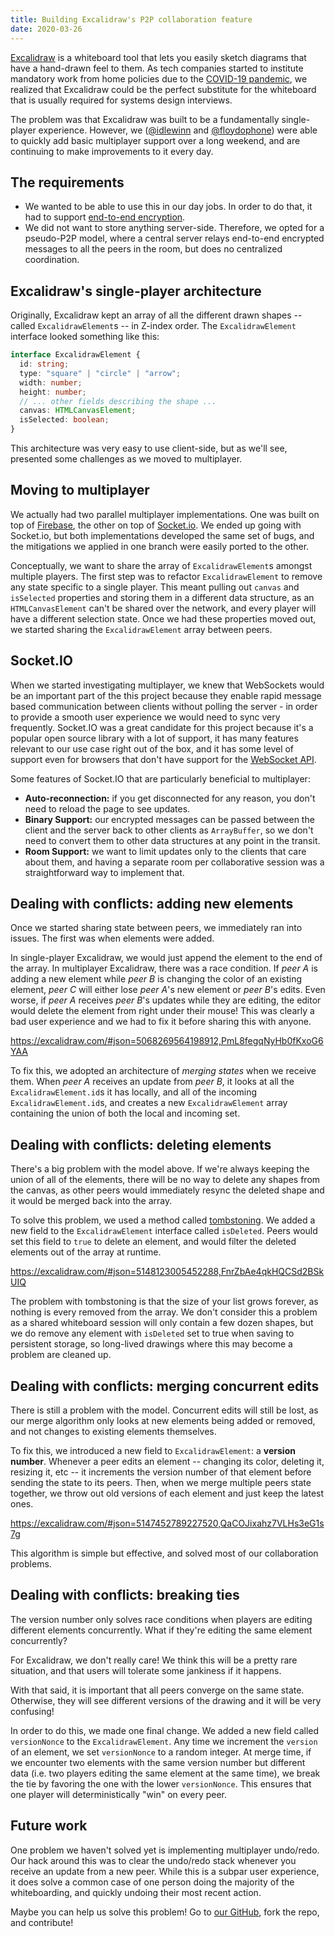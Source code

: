 ```yaml
---
title: Building Excalidraw's P2P collaboration feature
date: 2020-03-26
---
```


[Excalidraw](https://excalidraw.com/) is a whiteboard tool that lets you easily sketch diagrams that have a hand-drawn feel to them. As tech companies started to institute mandatory work from home policies due to the [COVID-19 pandemic](https://en.wikipedia.org/wiki/2019%E2%80%9320_coronavirus_pandemic), we realized that Excalidraw could be the perfect substitute for the whiteboard that is usually required for systems design interviews.

The problem was that Excalidraw was built to be a fundamentally single-player experience. However, we ([@idlewinn](https://twitter.com/edwinlin1987) and [@floydophone](https://twitter.com/floydophone)) were able to quickly add basic multiplayer support over a long weekend, and are continuing to make improvements to it every day.

## The requirements

- We wanted to be able to use this in our day jobs. In order to do that, it had to support [end-to-end encryption](/end-to-end-encryption/).
- We did not want to store anything server-side. Therefore, we opted for a pseudo-P2P model, where a central server relays end-to-end encrypted messages to all the peers in the room, but does no centralized coordination.

## Excalidraw's single-player architecture

Originally, Excalidraw kept an array of all the different drawn shapes -- called `ExcalidrawElement`s -- in Z-index order. The `ExcalidrawElement` interface looked something like this:

```typescript
interface ExcalidrawElement {
  id: string;
  type: "square" | "circle" | "arrow";
  width: number;
  height: number;
  // ... other fields describing the shape ...
  canvas: HTMLCanvasElement;
  isSelected: boolean;
}
```

This architecture was very easy to use client-side, but as we'll see, presented some challenges as we moved to multiplayer.

## Moving to multiplayer

We actually had two parallel multiplayer implementations. One was built on top of [Firebase](https://firebase.com/), the other on top of [Socket.io](https://socket.io/). We ended up going with Socket.io, but both implementations developed the same set of bugs, and the mitigations we applied in one branch were easily ported to the other.

Conceptually, we want to share the array of `ExcalidrawElement`s amongst multiple players. The first step was to refactor `ExcalidrawElement` to remove any state specific to a single player. This meant pulling out `canvas` and `isSelected` properties and storing them in a different data structure, as an `HTMLCanvasElement` can't be shared over the network, and every player will have a different selection state. Once we had these properties moved out, we started sharing the `ExcalidrawElement` array between peers.

## Socket.IO

When we started investigating multiplayer, we knew that WebSockets would be an important part of the this project because they enable rapid message based communication between clients without polling the server - in order to provide a smooth user experience we would need to sync very frequently. Socket.IO was a great candidate for this project because it's a popular open source library with a lot of support, it has many features relevant to our use case right out of the box, and it has some level of support even for browsers that don't have support for the [WebSocket API](https://developer.mozilla.org/en-US/docs/Web/API/WebSockets_API).

Some features of Socket.IO that are particularly beneficial to multiplayer:

- **Auto-reconnection:** if you get disconnected for any reason, you don't need to reload the page to see updates.
- **Binary Support:** our encrypted messages can be passed between the client and the server back to other clients as `ArrayBuffer`, so we don't need to convert them to other data structures at any point in the transit.
- **Room Support:** we want to limit updates only to the clients that care about them, and having a separate room per collaborative session was a straightforward way to implement that.

## Dealing with conflicts: adding new elements

Once we started sharing state between peers, we immediately ran into issues. The first was when elements were added.

In single-player Excalidraw, we would just append the element to the end of the array. In multiplayer Excalidraw, there was a race condition. If _peer A_ is adding a new element while _peer B_ is changing the color of an existing element, _peer C_ will either lose _peer A_'s new element or _peer B_'s edits. Even worse, if _peer A_ receives _peer B_'s updates while they are editing, the editor would delete the element from right under their mouse! This was clearly a bad user experience and we had to fix it before sharing this with anyone.

https://excalidraw.com/#json=5068269564198912,PmL8fegqNyHb0fKxoG6YAA

To fix this, we adopted an architecture of _merging states_ when we receive them. When _peer A_ receives an update from _peer B_, it looks at all the `ExcalidrawElement.id`s it has locally, and all of the incoming `ExcalidrawElement.id`s, and creates a new `ExcalidrawElement` array containing the union of both the local and incoming set.

## Dealing with conflicts: deleting elements

There's a big problem with the model above. If we're always keeping the union of all of the elements, there will be no way to delete any shapes from the canvas, as other peers would immediately resync the deleted shape and it would be merged back into the array.

To solve this problem, we used a method called [tombstoning](<https://en.wikipedia.org/wiki/Tombstone_(programming)>). We added a new field to the `ExcalidrawElement` interface called `isDeleted`. Peers would set this field to `true` to delete an element, and would filter the deleted elements out of the array at runtime.

https://excalidraw.com/#json=5148123005452288,FnrZbAe4qkHQCSd2BSkUIQ

The problem with tombstoning is that the size of your list grows forever, as nothing is every removed from the array. We don't consider this a problem as a shared whiteboard session will only contain a few dozen shapes, but we do remove any element with `isDeleted` set to true when saving to persistent storage, so long-lived drawings where this may become a problem are cleaned up.

## Dealing with conflicts: merging concurrent edits

There is still a problem with the model. Concurrent edits will still be lost, as our merge algorithm only looks at new elements being added or removed, and not changes to existing elements themselves.

To fix this, we introduced a new field to `ExcalidrawElement`: a **version number**. Whenever a peer edits an element -- changing its color, deleting it, resizing it, etc -- it increments the version number of that element before sending the state to its peers. Then, when we merge multiple peers state together, we throw out old versions of each element and just keep the latest ones.

https://excalidraw.com/#json=5147452789227520,QaCOJixahz7VLHs3eG1s7g

This algorithm is simple but effective, and solved most of our collaboration problems.

## Dealing with conflicts: breaking ties

The version number only solves race conditions when players are editing different elements concurrently. What if they're editing the same element concurrently?

For Excalidraw, we don't really care! We think this will be a pretty rare situation, and that users will tolerate some jankiness if it happens.

With that said, it is important that all peers converge on the same state. Otherwise, they will see different versions of the drawing and it will be very confusing!

In order to do this, we made one final change. We added a new field called `versionNonce` to the `ExcalidrawElement`. Any time we increment the `version` of an element, we set `versionNonce` to a random integer. At merge time, if we encounter two elements with the same version number but different data (i.e. two players editing the same element at the same time), we break the tie by favoring the one with the lower `versionNonce`. This ensures that one player will deterministically "win" on every peer.

## Future work

One problem we haven't solved yet is implementing multiplayer undo/redo. Our hack around this was to clear the undo/redo stack whenever you receive an update from a new peer. While this is a subpar user experience, it does solve a common case of one person doing the majority of the whiteboarding, and quickly undoing their most recent action.

Maybe you can help us solve this problem! Go to [our GitHub](https://github.com/excalidraw/excalidraw), fork the repo, and contribute!
